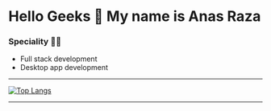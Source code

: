 <h1>
Hello Geeks 🦋 My name is Anas Raza
</h1>

<h3>
Speciality 👨‍🍳
</h3>

* Full stack development
* Desktop app development
--------------------------

[![Top Langs](https://github-readme-stats.vercel.app/api/top-langs/?username=anas-dew&layout=compact)](https://github.com/anuraghazra/github-readme-stats)

--------------------------
